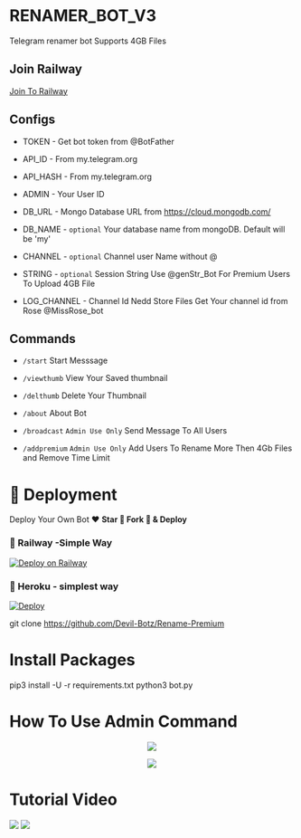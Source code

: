 # RENAMER_BOT_V3
Telegram renamer bot
Supports 4GB Files 

## Join Railway

<a href="https://railway.app?referralCode=RFr_Ev">Join To Railway</a>

## Configs 

* TOKEN  - Get bot token from @BotFather

* API_ID        - From my.telegram.org 

* API_HASH      - From my.telegram.org 

* ADMIN         - Your User ID 

* DB_URL  - Mongo Database URL from https://cloud.mongodb.com/

* DB_NAME  - ```optional``` Your database name from mongoDB. Default will be 'my'

* CHANNEL        - ```optional``` Channel user Name without @

* STRING -  ```optional``` Session String Use @genStr_Bot For Premium Users To Upload 4GB File

* LOG_CHANNEL - Channel Id Nedd Store Files Get Your channel id from Rose @MissRose_bot

## Commands

* `/start` Start Messsage 

* `/viewthumb` View Your Saved thumbnail

* `/delthumb` Delete Your Thumbnail

* `/about` About Bot 

* `/broadcast` ```Admin Use Only``` Send Message To All Users

* `/addpremium` ```Admin Use Only``` Add Users To Rename More Then 4Gb Files and Remove Time Limit 

# 🚀 Deployment

Deploy Your Own Bot ♥️ **Star 🌟 Fork 🍴 & Deploy**

### 💜 Railway -Simple Way

[![Deploy on Railway](https://railway.app/button.svg)](https://railway.app/new/template/4x-y8J?referralCode=RFr_Ev)
### 💜 Heroku - simplest way

[![Deploy](https://www.herokucdn.com/deploy/button.svg)](https://heroku.com/deploy?templatehttps://github.com/lntechnical2/RENAMER_BOT_V3)

git clone https://github.com/Devil-Botz/Rename-Premium
# Install Packages
pip3 install -U -r requirements.txt
python3 bot.py

# How To Use Admin Command 
<p align="center">
    <img src="https://te.legra.ph/file/e4f69a97c8384ec3d5e88.jpg">
</p>

<p align="center">
    <img src="https://te.legra.ph/file/f5edd5d4c0029944a0c3d.jpg">
</p>

# Tutorial Video 

<a href="https://youtu.be/03jQRyMVFCs"><img src="https://img.shields.io/badge/How%20To%20Deploy-blue.svg?logo=Youtube"></a>
<a href="https://youtu.be/03jQRyMVFCs"><img src="https://img.shields.io/youtube/views/03jQRyMVFCs?style=social">
